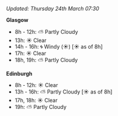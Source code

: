*Updated: Thursday 24th March 07:30*

**Glasgow**

* 8h - 12h: :partly_sunny: Partly Cloudy
* 13h: :sunny: Clear
* 14h - 16h: :cyclone: Windy (:sunny:) [:sunny: as of 8h]
* 17h: :sunny: Clear
* 18h, 19h: :partly_sunny: Partly Cloudy

**Edinburgh**

* 8h - 12h: :sunny: Clear
* 13h - 16h: :partly_sunny: Partly Cloudy [:sunny: as of 8h]
* 17h, 18h: :sunny: Clear
* 19h: :partly_sunny: Partly Cloudy
